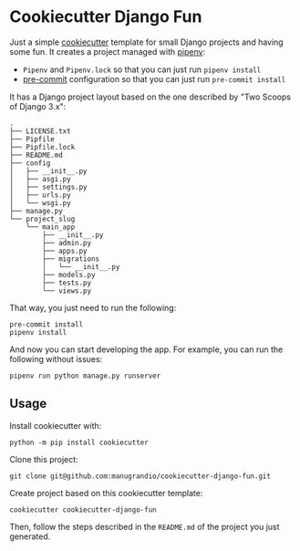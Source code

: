 # Cookiecutter Django Fun

Just a simple [cookiecutter](http://cookiecutter.readthedocs.org/) template for small Django projects and having some fun.
It creates a project managed with [pipenv](https://pipenv.pypa.io/en/latest/):

- `Pipenv` and `Pipenv.lock` so that you can just run `pipenv install`
- [pre-commit](https://pre-commit.com/) configuration so that you can just run `pre-commit install`

It has a Django project layout based on the one described by "Two Scoops of Django 3.x":

```
.
├── LICENSE.txt
├── Pipfile
├── Pipfile.lock
├── README.md
├── config
│   ├── __init__.py
│   ├── asgi.py
│   ├── settings.py
│   ├── urls.py
│   └── wsgi.py
├── manage.py
└── project_slug
    └── main_app
        ├── __init__.py
        ├── admin.py
        ├── apps.py
        ├── migrations
        │   └── __init__.py
        ├── models.py
        ├── tests.py
        └── views.py
```

That way, you just need to run the following:

```
pre-commit install
pipenv install
```

And now you can start developing the app.
For example, you can run the following without issues:

```
pipenv run python manage.py runserver
```

## Usage

Install cookiecutter with:

```
python -m pip install cookiecutter
```

Clone this project:

```
git clone git@github.com:manugrandio/cookiecutter-django-fun.git
```

Create project based on this cookiecutter template:

```
cookiecutter cookiecutter-django-fun
```

Then, follow the steps described in the `README.md` of the project you just generated.
